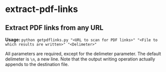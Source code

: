 extract-pdf-links
=================

## Extract PDF links from any URL

**Usage:** `python getpdflinks.py "<URL to scan for PDF links>" "<File to which results are written>" "<Delimeter>"`

All parameters are required, except for the delimeter parameter. The default delimeter is `\n`, a new line. Note that the output writing operation actually appends to the destination file.
